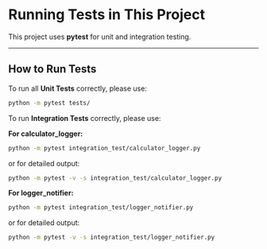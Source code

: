 # Running Tests in This Project

This project uses **pytest** for unit and integration testing.

---

## How to Run Tests

To run all **Unit Tests** correctly, please use:

```sh
python -m pytest tests/
```


To run **Integration Tests** correctly, please use:

**For calculator_logger:**

```sh
python -m pytest integration_test/calculator_logger.py
```

or for detailed output:

```sh
python -m pytest -v -s integration_test/calculator_logger.py
```

**For logger_notifier:**

```sh
python -m pytest integration_test/logger_notifier.py
```
or for detailed output:

```sh
python -m pytest -v -s integration_test/logger_notifier.py
```